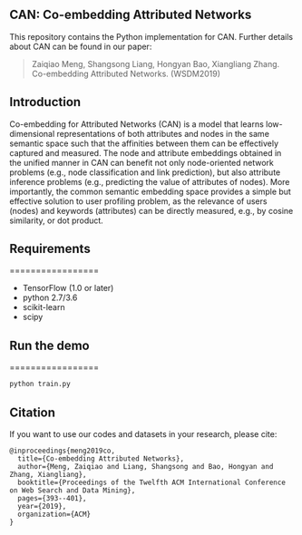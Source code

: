 ## CAN: Co-embedding Attributed Networks
This repository contains the Python implementation for CAN. Further details about CAN can be found in our paper:
> Zaiqiao Meng, Shangsong Liang, Hongyan Bao, Xiangliang Zhang. Co-embedding Attributed Networks. (WSDM2019)

## Introduction

Co-embedding for Attributed Networks (CAN) is a model that learns low-dimensional representations of both attributes and nodes in the same semantic space such that the affinities between them can be effectively captured and measured. The node and attribute embeddings obtained in the unified manner in CAN can benefit not only node-oriented network problems (e.g., node classification and link prediction), but also attribute inference problems (e.g., predicting the value of attributes of nodes). More importantly, the common semantic embedding space provides a simple but effective solution to user profiling problem, as the relevance of users (nodes) and keywords (attributes) can be directly measured, e.g., by cosine similarity, or dot product. 

## Requirements

=================
* TensorFlow (1.0 or later)
* python 2.7/3.6
* scikit-learn
* scipy

## Run the demo
=================

```bash
python train.py
```

## Citation

If you want to use our codes and datasets in your research, please cite:

```
@inproceedings{meng2019co,
  title={Co-embedding Attributed Networks},
  author={Meng, Zaiqiao and Liang, Shangsong and Bao, Hongyan and Zhang, Xiangliang},
  booktitle={Proceedings of the Twelfth ACM International Conference on Web Search and Data Mining},
  pages={393--401},
  year={2019},
  organization={ACM}
}
```